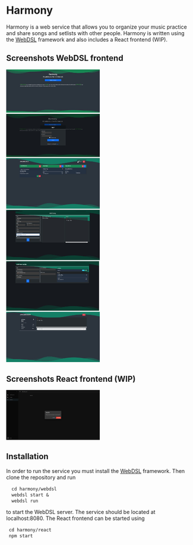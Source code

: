 # Harmony
Harmony is a web service that allows you to organize your music practice and share songs and setlists with other people.
Harmony is written using the [WebDSL](https://webdsl.org/) framework and also includes a React frontend (WIP).

## Screenshots WebDSL frontend
 <img src="https://github.com/96Asch/harmony/blob/master/docs/harmony-splash.jpeg" width="50%" height="50%">
 <img src="https://github.com/96Asch/harmony/blob/master/docs/harmony-login.jpeg" width="50%" height="50%">
 <img src="https://github.com/96Asch/harmony/blob/master/docs/harmony-dash.jpeg" width="50%" height="50%">
 <img src="https://github.com/96Asch/harmony/blob/master/docs/harmony-song.jpeg" width="50%" height="50%">
 <img src="https://github.com/96Asch/harmony/blob/master/docs/harmony-setlist.jpeg" width="50%" height="50%">
 <img src="https://github.com/96Asch/harmony/blob/master/docs/harmony-live.jpeg" width="50%" height="50%">

## Screenshots React frontend (WIP)
 <img src="https://github.com/96Asch/harmony/blob/master/docs/harmony-react.jpeg" width="50%" height="50%">

## Installation
In order to run the service you must install the [WebDSL](https://webdsl.org/) framework. Then clone the repository and run
```
  cd harmony/webdsl
  webdsl start &
  webdsl run
```
to start the WebDSL server. The service should be located at localhost:8080.
The React frontend can be started using

```
 cd harmony/react
 npm start
```
